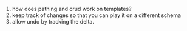 1. how does pathing and crud work on templates?
1. keep track of changes so that you can play it on a different schema
1. allow undo by tracking the delta.